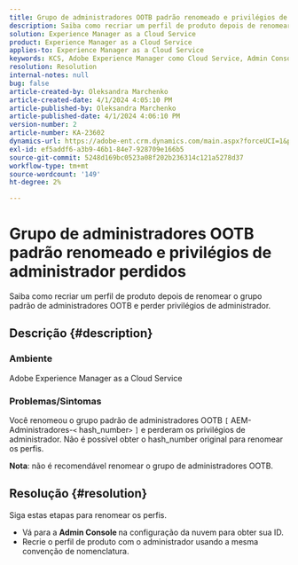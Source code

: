 ```yaml
---
title: Grupo de administradores OOTB padrão renomeado e privilégios de administrador perdidos
description: Saiba como recriar um perfil de produto depois de renomear o grupo de administradores OOTB e perder privilégios de administrador.
solution: Experience Manager as a Cloud Service
product: Experience Manager as a Cloud Service
applies-to: Experience Manager as a Cloud Service
keywords: KCS, Adobe Experience Manager como Cloud Service, Admin Console, Perfil de produto
resolution: Resolution
internal-notes: null
bug: false
article-created-by: Oleksandra Marchenko
article-created-date: 4/1/2024 4:05:10 PM
article-published-by: Oleksandra Marchenko
article-published-date: 4/1/2024 4:06:10 PM
version-number: 2
article-number: KA-23602
dynamics-url: https://adobe-ent.crm.dynamics.com/main.aspx?forceUCI=1&pagetype=entityrecord&etn=knowledgearticle&id=678b349c-41f0-ee11-904c-6045bd006149
exl-id: ef5addf6-a3b9-46b1-84e7-928709e166b5
source-git-commit: 5248d169bc0523a08f202b236314c121a5278d37
workflow-type: tm+mt
source-wordcount: '149'
ht-degree: 2%

---
```


# Grupo de administradores OOTB padrão renomeado e privilégios de administrador perdidos


Saiba como recriar um perfil de produto depois de renomear o grupo padrão de administradores OOTB e perder privilégios de administrador.

## Descrição {#description}


### Ambiente

Adobe Experience Manager as a Cloud Service

### Problemas/Sintomas

Você renomeou o grupo padrão de administradores OOTB `[` AEM-Administradores-`<` hash_number`>` `]`  e perderam os privilégios de administrador. Não é possível obter o hash_number original para renomear os perfis.



<b>Nota</b>: não é recomendável renomear o grupo de administradores OOTB.


## Resolução {#resolution}


Siga estas etapas para renomear os perfis.

- Vá para a <b>Admin Console </b>na configuração da nuvem para obter sua ID.
- Recrie o perfil de produto com o administrador usando a mesma convenção de nomenclatura.
